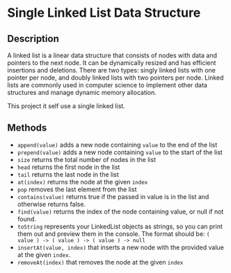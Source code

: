 # Single Linked List Data Structure

## Description

A linked list is a linear data structure that consists of nodes with data and pointers to the next node. It can be dynamically resized and has efficient insertions and deletions. There are two types: singly linked lists with one pointer per node, and doubly linked lists with two pointers per node. Linked lists are commonly used in computer science to implement other data structures and manage dynamic memory allocation.

This project it self use a single linked list.

## Methods

- `append(value)` adds a new node containing `value` to the end of the list
- `prepend(value)` adds a new node containing `value` to the start of the list
- `size` returns the total number of nodes in the list
- `head` returns the first node in the list
- `tail` returns the last node in the list
- `at(index)` returns the node at the given `index`
- `pop` removes the last element from the list
- `contains(value)` returns true if the passed in value is in the list and otherwise returns false.
- `find(value)` returns the index of the node containing value, or null if not found.
- `toString` represents your LinkedList objects as strings, so you can print them out and preview them in the console. The format should be: `( value ) -> ( value ) -> ( value ) -> null`
- `insertAt(value, index)` that inserts a new node with the provided value at the given `index`.
- `removeAt(index)` that removes the node at the given `index`
